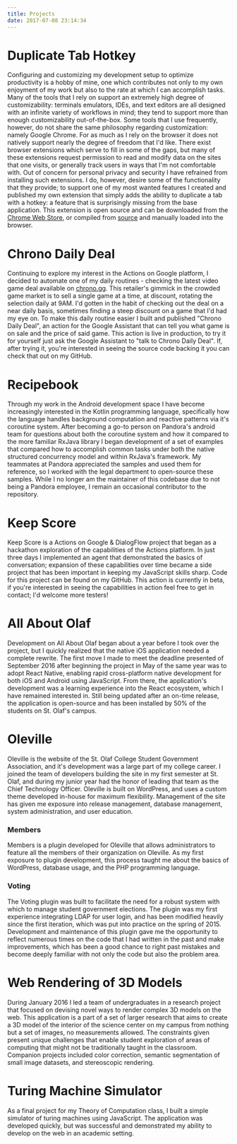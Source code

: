 ```yaml
---
title: Projects
date: 2017-07-08 23:14:34
---
```


# Duplicate Tab Hotkey

Configuring and customizing my development setup to optimize productivity is a hobby of mine, one which contributes not only to my own enjoyment of my work but also to the rate at which I can accomplish tasks. Many of the tools that I rely on support an extremely high degree of customizability: terminals emulators, IDEs, and text editors are all designed with an infinite variety of workflows in mind; they tend to support more than enough customizability out-of-the-box. Some tools that I use frequently, however, do not share the same philosophy regarding customization: namely Google Chrome. For as much as I rely on the browser it does not natively support nearly the degree of freedom that I'd like. There exist browser extensions which serve to fill in some of the gaps, but many of these extensions request permission to read and modify data on the sites that one visits, or generally track users in ways that I'm not comfortable with. Out of concern for personal privacy and security I have refrained from installing such extensions. I do, however, desire some of the functionality that they provide; to support one of my most wanted features I created and published my own extension that simply adds the ability to duplicate a tab with a hotkey: a feature that is surprisingly missing from the base application. This extension is open source and can be downloaded from the [Chrome Web Store](https://chrome.google.com/webstore/detail/duplicate-tab-hotkey/adgkgjklgiilebgjckenkknhbenpiinc), or compiled from [source](https://github.com/elijahverdoorn/duplicate-tab-extension) and manually loaded into the browser.

# Chrono Daily Deal

Continuing to explore my interest in the Actions on Google platform, I decided to automate one of my daily routines - checking the latest video game deal available on [chrono.gg](https://chrono.gg). This retailer's gimmick in the crowded game market is to sell a single game at a time, at discount, rotating the selection daily at 9AM. I'd gotten in the habit of checking out the deal on a near daily basis, sometimes finding a steep discount on a game that I'd had my eye on. To make this daily routine easier I built and published "Chrono Daily Deal", an action for the Google Assistant that can tell you what game is on sale and the price of said game. This action is live in production, to try it for yourself just ask the Google Assistant to "talk to Chrono Daily Deal". If, after trying it, you're interested in seeing the source code backing it you can check that out on my GitHub.

# Recipebook

Through my work in the Android development space I have become increasingly interested in the Kotlin programming language, specifically how the language handles background computation and reactive patterns via it's coroutine system. After becoming a go-to person on Pandora's android team for questions about both the coroutine system and how it compared to the more familiar RxJava library I began development of a set of examples that compared how to accomplish common tasks under both the native structured concurrency model and within RxJava's framework. My teammates at Pandora appreciated the samples and used them for reference, so I worked with the legal department to open-source these samples. While I no longer am the maintainer of this codebase due to not being a Pandora employee, I remain an occasional contributor to the repository.

# Keep Score

Keep Score is a Actions on Google & DialogFlow project that began as a hackathon exploration of the capabilities of the Actions platform. In just three days I implemented an agent that demonstrated the basics of conversation; expansion of these capabilities over time became a side project that has been important in keeping my JavaScript skills sharp. Code for this project can be found on my GitHub. This action is currently in beta, if you're interested in seeing the capabilities in action feel free to get in contact; I'd welcome more testers!

# All About Olaf

Development on All About Olaf began about a year before I took over the project, but I quickly realized that the native iOS application needed a complete rewrite. The first move I made to meet the deadline presented of September 2016 after beginning the project in May of the same year was to adopt React Native, enabling rapid cross-platform native development for both iOS and Android using JavaScript. From there, the application's development was a learning experience into the React ecosystem, which I have remained interested in. Still being updated after an on-time release, the application is open-source and has been installed by 50% of the students on St. Olaf's campus. 

# Oleville

Oleville is the website of the St. Olaf College Student Government Association, and it's development was a large part of my college career. I joined the team of developers building the site in my first semester at St. Olaf, and during my junior year had the honor of leading that team as the Chief Technology Officer. Oleville is built on WordPress, and uses a custom theme developed in-house for maximum flexibility. Management of the site has given me exposure into release management, database management, system administration, and user education.

### Members

Members is a plugin developed for Oleville that allows administrators to feature all the members of their organization on Oleville. As my first exposure to plugin development, this process taught me about the basics of WordPress, database usage, and the PHP programming language.

### Voting

The Voting plugin was built to facilitate the need for a robust system with which to manage student government elections. The plugin was my first experience integrating LDAP for user login, and has been modified heavily since the first iteration, which was put into practice on the spring of 2015. Development and maintenance of this plugin gave me the opportunity to reflect numerous times on the code that I had written in the past and make improvements, which has been a good chance to right past mistakes and become deeply familiar with not only the code but also the problem area.

# Web Rendering of 3D Models

During January 2016 I led a team of undergraduates in a research project that focused on devising novel ways to render complex 3D models on the web. This application is a part of a set of larger research that aims to create a 3D model of the interior of the science center on my campus from nothing but a set of images, no measurements allowed. The constraints given present unique challenges that enable student exploration of areas of computing that might not be traditionally taught in the classroom. Companion projects included color correction, semantic segmentation of small image datasets, and stereoscopic rendering.

# Turing Machine Simulator

As a final project for my Theory of Computation class, I built a simple simulator of turing machines using JavaScript. The application was developed quickly, but was successful and demonstrated my ability to develop on the web in an academic setting.

